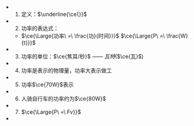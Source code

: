 -
  1. 定义：$\underline{\ce{}}$
-
  2. 功率的表达式：
	- $\ce{\Large{功率\ =\ \frac{功}{时间}}}$
	  $\ce{\Large{P\ =\ \frac{W}{t}}}$
-
  3. 功率的单位：$\ce{焦耳/秒}$ —— $瓦特$($\ce{瓦}$)
-
  4. 功率是表示的物理量，功率大表示做工
-
  5. 功率$\ce{70W}$表示
-
  6. 人骑自行车的功率约为$\ce{80W}$
-
  7. $\ce{\Large{P\ =\ Fv}}$
-